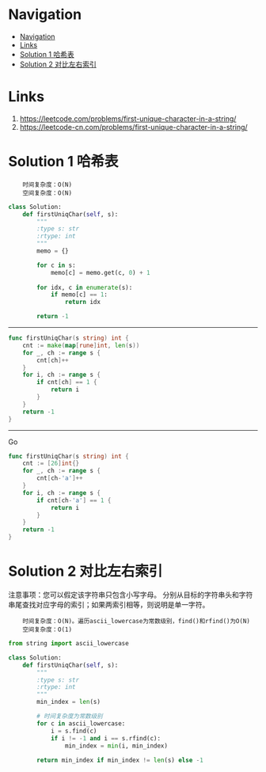 # Navigation
- [Navigation](#navigation)
- [Links](#links)
- [Solution 1 哈希表](#solution-1-哈希表)
- [Solution 2 对比左右索引](#solution-2-对比左右索引)

# Links
1. https://leetcode.com/problems/first-unique-character-in-a-string/
2. https://leetcode-cn.com/problems/first-unique-character-in-a-string/


# Solution 1 哈希表
```
    时间复杂度：O(N)
    空间复杂度：O(N)
```
```python
class Solution:
    def firstUniqChar(self, s):
        """
        :type s: str
        :rtype: int
        """
        memo = {}

        for c in s:
            memo[c] = memo.get(c, 0) + 1
        
        for idx, c in enumerate(s):
            if memo[c] == 1:
                return idx

        return -1
```
---
```Go
func firstUniqChar(s string) int {
	cnt := make(map[rune]int, len(s))
	for _, ch := range s {
		cnt[ch]++
	}
	for i, ch := range s {
		if cnt[ch] == 1 {
			return i
		}
	}
	return -1
}

```
---
Go
```go
func firstUniqChar(s string) int {
    cnt := [26]int{}
    for _, ch := range s {
        cnt[ch-'a']++
    }
    for i, ch := range s {
        if cnt[ch-'a'] == 1 {
            return i
        }
    }
    return -1
}

```

# Solution 2 对比左右索引
注意事项：您可以假定该字符串只包含小写字母。
分别从目标的字符串头和字符串尾查找对应字母的索引；如果两索引相等，则说明是单一字符。
```
    时间复杂度：O(N)。遍历ascii_lowercase为常数级别，find()和rfind()为O(N)
    空间复杂度：O(1)
```
```python
from string import ascii_lowercase

class Solution:
    def firstUniqChar(self, s):
        """
        :type s: str
        :rtype: int
        """
        min_index = len(s)

        # 时间复杂度为常数级别
        for c in ascii_lowercase:   
            i = s.find(c)
            if i != -1 and i == s.rfind(c):
                min_index = min(i, min_index)
            
        return min_index if min_index != len(s) else -1
```